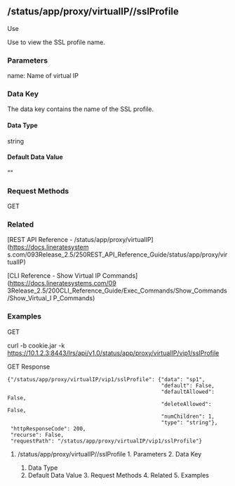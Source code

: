## /status/app/proxy/virtualIP/<name>/sslProfile

Use

Use to view the SSL profile name.

### Parameters

name: Name of virtual IP

### Data Key

The data key contains the name of the SSL profile.

#### Data Type

string

#### Default Data Value

""

### Request Methods

GET

### Related

[REST API Reference - /status/app/proxy/virtualIP](https://docs.lineratesystem
s.com/093Release_2.5/250REST_API_Reference_Guide/status/app/proxy/virtualIP)

[CLI Reference - Show Virtual IP Commands](https://docs.lineratesystems.com/09
3Release_2.5/200CLI_Reference_Guide/Exec_Commands/Show_Commands/Show_Virtual_I
P_Commands)

### Examples

GET

curl -b cookie.jar -k
https://10.1.2.3:8443/lrs/api/v1.0/status/app/proxy/virtualIP/vip1/sslProfile

GET Response

    
    {"/status/app/proxy/virtualIP/vip1/sslProfile": {"data": "sp1",
                                                     "default": False,
                                                     "defaultAllowed": False,
                                                     "deleteAllowed": False,
                                                     "numChildren": 1,
                                                     "type": "string"},
     "httpResponseCode": 200,
     "recurse": False,
     "requestPath": "/status/app/proxy/virtualIP/vip1/sslProfile"}
    

  1. /status/app/proxy/virtualIP/<name>/sslProfile
    1. Parameters
    2. Data Key
      1. Data Type
      2. Default Data Value
    3. Request Methods
    4. Related
    5. Examples

